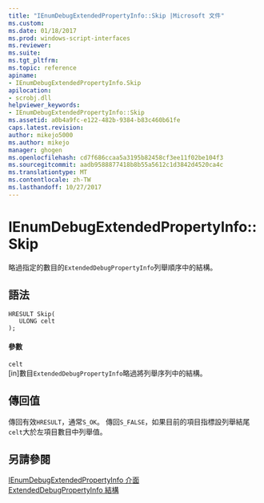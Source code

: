 ```yaml
---
title: "IEnumDebugExtendedPropertyInfo::Skip |Microsoft 文件"
ms.custom: 
ms.date: 01/18/2017
ms.prod: windows-script-interfaces
ms.reviewer: 
ms.suite: 
ms.tgt_pltfrm: 
ms.topic: reference
apiname:
- IEnumDebugExtendedPropertyInfo.Skip
apilocation:
- scrobj.dll
helpviewer_keywords:
- IEnumDebugExtendedPropertyInfo::Skip
ms.assetid: a0b4a9fc-e122-482b-9384-b83c460b61fe
caps.latest.revision: 
author: mikejo5000
ms.author: mikejo
manager: ghogen
ms.openlocfilehash: cd7f686ccaa5a3195b82458cf3ee11f02be104f3
ms.sourcegitcommit: aadb9588877418b8b55a5612c1d3842d4520ca4c
ms.translationtype: MT
ms.contentlocale: zh-TW
ms.lasthandoff: 10/27/2017
---
```

# <a name="ienumdebugextendedpropertyinfoskip"></a>IEnumDebugExtendedPropertyInfo::Skip
略過指定的數目的`ExtendedDebugPropertyInfo`列舉順序中的結構。  
  
## <a name="syntax"></a>語法  
  
```  
HRESULT Skip(  
   ULONG celt  
);  
```  
  
#### <a name="parameters"></a>參數  
 `celt`  
 [in]數目`ExtendedDebugPropertyInfo`略過將列舉序列中的結構。  
  
## <a name="return-value"></a>傳回值  
 傳回有效`HRESULT`，通常`S_OK`。 傳回`S_FALSE`，如果目前的項目指標設列舉結尾`celt`大於左項目數目中列舉值。  
  
## <a name="see-also"></a>另請參閱  
 [IEnumDebugExtendedPropertyInfo 介面](../../winscript/reference/ienumdebugextendedpropertyinfo-interface.md)   
 [ExtendedDebugPropertyInfo 結構](../../winscript/reference/extendeddebugpropertyinfo-structure.md)